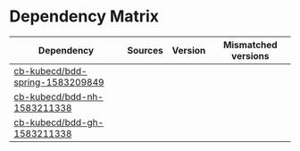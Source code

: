 # Dependency Matrix

Dependency | Sources | Version | Mismatched versions
---------- | ------- | ------- | -------------------
[cb-kubecd/bdd-spring-1583209849](https://github.com/cb-kubecd/bdd-spring-1583209849.git) |  | []() | 
[cb-kubecd/bdd-nh-1583211338](https://github.com/cb-kubecd/bdd-nh-1583211338.git) |  | []() | 
[cb-kubecd/bdd-gh-1583211338](https://github.com/cb-kubecd/bdd-gh-1583211338.git) |  | []() | 
